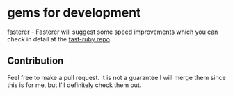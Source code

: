 # gems for development

[fasterer](https://github.com/DamirSvrtan/fasterer) - Fasterer will suggest some speed improvements which you can check in detail at the [fast-ruby repo](https://github.com/JuanitoFatas/fast-ruby).

## Contribution

Feel free to make a pull request. It is not a guarantee I will merge them since this is for me, but I'll definitely check them out. 
